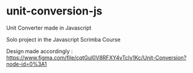 # unit-conversion-js

Unit Converter made in Javascript

Solo project in the Javascript Scrimba Course

Design made accordingly : https://www.figma.com/file/cqtGul0V8RFXY4vTcIv1Kc/Unit-Conversion?node-id=0%3A1
